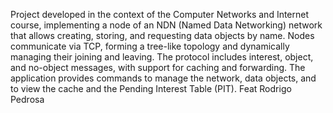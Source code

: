 Project developed in the context of the Computer Networks and Internet course, implementing a node of an NDN (Named Data Networking) network that allows creating, storing, and requesting data objects by name. Nodes communicate via TCP, forming a tree-like topology and dynamically managing their joining and leaving. The protocol includes interest, object, and no-object messages, with support for caching and forwarding. The application provides commands to manage the network, data objects, and to view the cache and the Pending Interest Table (PIT). Feat Rodrigo Pedrosa
